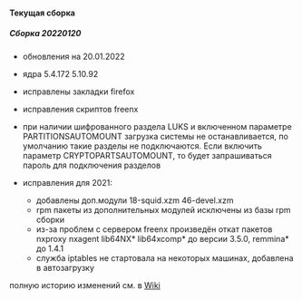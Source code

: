 #### Текущая сборка
##### Сборка 20220120
* обновления на 20.01.2022
* ядра 5.4.172 5.10.92
* исправлены закладки firefox
* исправления скриптов freenx
* при наличии шифрованного раздела LUKS и включенном параметре PARTITIONSAUTOMOUNT загрузка системы не останавливается, по умолчанию такие разделы не подключаются. Если включить параметр CRYPTOPARTSAUTOMOUNT, то будет запрашиваться пароль для подключения разделов
* исправления для 2021:

    * добавлены доп.модули 18-squid.xzm 46-devel.xzm
    * rpm пакеты из дополнительных модулей исключены из базы rpm сборки
    * из-за проблем с сервером freenx произведён откат пакетов nxproxy nxagent lib64NX* lib64xcomp* до версии 3.5.0, remmina* до 1.4.1
    * служба iptables не стартовала на некоторых машинах, добавлена в автозагрузку

полную историю изменений см. в [Wiki](https://github.com/magos-linux/magos-linux/wiki/История)
